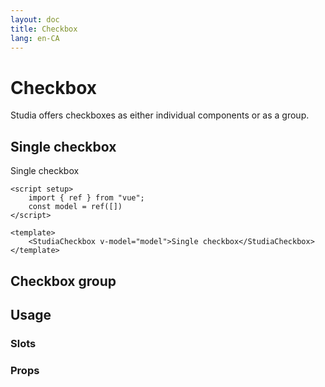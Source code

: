 ```yaml
---
layout: doc
title: Checkbox
lang: en-CA
---
```

<script setup>
import StudiaCheckbox from '../../src/components/StudiaCheckbox.vue'

const singleCheckModel = []

</script>
# Checkbox
Studia offers checkboxes as either individual components or as a group.

## Single checkbox
<StudiaCheckbox v-model="singleCheckModel">Single checkbox</StudiaCheckbox>

```vue
<script setup>
    import { ref } from "vue";
    const model = ref([])
</script>

<template>
    <StudiaCheckbox v-model="model">Single checkbox</StudiaCheckbox>
</template>
```

## Checkbox group


## Usage
### Slots

### Props
